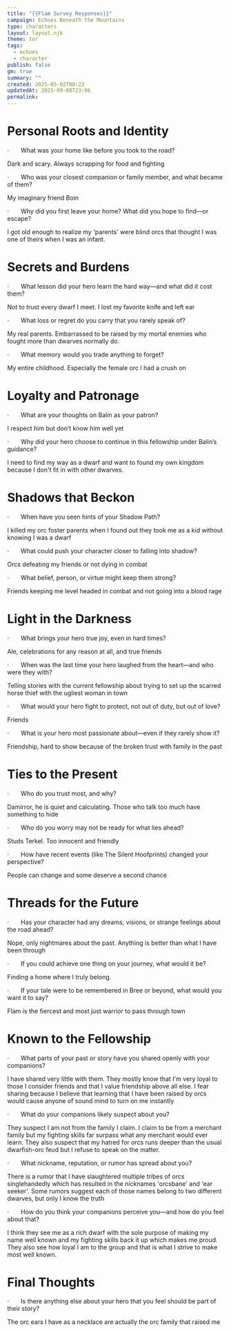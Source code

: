 ```yaml
---
title: "{{Flam Survey Responses}}"
campaign: Echoes Beneath the Mountains
type: characters
layout: layout.njk
theme: tor
tags:
  - echoes
  - character
publish: false
gm: true
summary: ""
created: 2025-05-02T00:22
updatedAt: 2025-09-08T23:06
permalink:
---
```

# Personal Roots and Identity

·       What was your home like before you took to the road?

Dark and scary. Always scrapping for food and fighting

·       Who was your closest companion or family member, and what became of them?

My imaginary friend Boin

·       Why did you first leave your home? What did you hope to find—or escape?

I got old enough to realize my 'parents' were blind orcs that thought I was one of theirs when I was an infant.

# Secrets and Burdens

·       What lesson did your hero learn the hard way—and what did it cost them?

Not to trust every dwarf I meet. I lost my favorite knife and left ear

·       What loss or regret do you carry that you rarely speak of?

My real parents. Embarrassed to be raised by my mortal enemies who fought more than dwarves normally do.

·       What memory would you trade anything to forget?

My entire childhood. Especially the female orc I had a crush on

# Loyalty and Patronage

·       What are your thoughts on Balin as your patron?

I respect him but don’t know him well yet

·       Why did your hero choose to continue in this fellowship under Balin’s guidance?

I need to find my way as a dwarf and want to found my own kingdom because I don't fit in with other dwarves.

# Shadows that Beckon

·       When have you seen hints of your Shadow Path?

I killed my orc foster parents when I found out they took me as a kid without knowing I was a dwarf

·       What could push your character closer to falling into shadow?

Orcs defeating my friends or not dying in combat

·       What belief, person, or virtue might keep them strong?

Friends keeping me level headed in combat and not going into a blood rage

# Light in the Darkness

·       What brings your hero true joy, even in hard times?

Ale, celebrations for any reason at all, and true friends

·       When was the last time your hero laughed from the heart—and who were they with?

Telling stories with the current fellowship about trying to set up the scarred horse thief with the ugliest woman in town

·       What would your hero fight to protect, not out of duty, but out of love?

Friends

·       What is your hero most passionate about—even if they rarely show it?

Friendship, hard to show because of the broken trust with family in the past

# Ties to the Present

·       Who do you trust most, and why?

Damirror, he is quiet and calculating. Those who talk too much have something to hide

·       Who do you worry may not be ready for what lies ahead?

Studs Terkel. Too innocent and friendly

·       How have recent events (like The Silent Hoofprints) changed your perspective?

People can change and some deserve a second chance

# Threads for the Future

·       Has your character had any dreams, visions, or strange feelings about the road ahead?

Nope, only nightmares about the past. Anything is better than what I have been through

·       If you could achieve one thing on your journey, what would it be?

Finding a home where I truly belong.

·       If your tale were to be remembered in Bree or beyond, what would you want it to say?

Flam is the fiercest and most just warrior to pass through town

# Known to the Fellowship

·       What parts of your past or story have you shared openly with your companions?

I have shared very little with them. They mostly know that I'm very loyal to those I consider friends and that I value friendship above all else. I fear sharing because I believe that learning that I have been raised by orcs would cause anyone of sound mind to turn on me instantly

·       What do your companions likely suspect about you?

They suspect I am not from the family I claim. I claim to be from a merchant family but my fighting skills far surpass what any merchant would ever learn. They also suspect that my hatred for orcs runs deeper than the usual dwarfish-orc feud but I refuse to speak on the matter.

·       What nickname, reputation, or rumor has spread about you?

There is a rumor that I have slaughtered multiple tribes of orcs singlehandedly which has resulted in the nicknames 'orcsbane' and 'ear seeker'. Some rumors suggest each of those names belong to two different dwarves, but only I know the truth

·       How do you think your companions perceive you—and how do you feel about that?

I think they see me as a rich dwarf with the sole purpose of making my name well known and my fighting skills back it up which makes me proud. They also see how loyal I am to the group and that is what I strive to make most well known.

# Final Thoughts

·       Is there anything else about your hero that you feel should be part of their story?

The orc ears I have as a necklace are actually the orc family that raised me